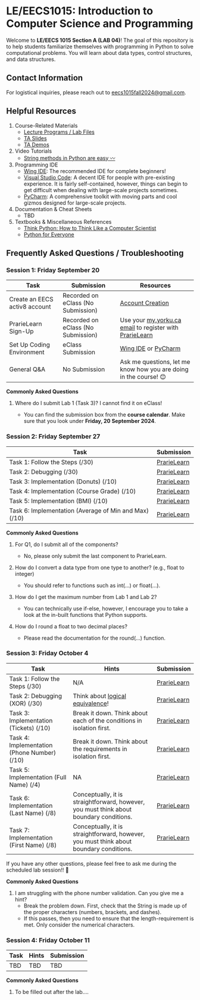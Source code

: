 # LE/EECS1015: Introduction to Computer Science and Programming

Welcome to **LE/EECS 1015 Section A (LAB 04)**! The goal of this repository is to help students familiarize themselves with programming in Python to solve computational problems. You will learn about data types, control structures, and data structures. 

## Contact Information
For logistical inquiries, please reach out to [eecs1015fall2024@gmail.com](mailto:eecs1015fall2024@gmail.com).

## Helpful Resources
1. Course-Related Materials
   - [Lecture Programs / Lab Files](https://eclass.yorku.ca)
   - [TA Slides](https://github.com/Shogz-Labs/EECS1015_F24_Assets/tree/main/TA%20Slides)
   - [TA Demos](https://github.com/Shogz-Labs/EECS1015_F24_Assets/tree/main/TA%20Demos)
2. Video Tutorials
   - [String methods in Python are easy 〰️](https://www.youtube.com/watch?v=tb6EYiHtcXU)
3. Programming IDE 
   - [Wing IDE](https://wingware.com/downloads): The recommended IDE for complete beginners!
   - [Visual Studio Code](https://code.visualstudio.com/): A decent IDE for people with pre-existing experience. It is fairly self-contained, however, things can begin to get difficult when dealing with large-scale projects sometimes. 
   - [PyCharm](https://www.jetbrains.com/pycharm/): A comprehensive toolkit with moving parts and cool gizmos designed for large-scale projects. 
4. Documentation & Cheat Sheets
   - TBD
5. Textbooks & Miscellaneous References
   - [Think Python: How to Think Like a Computer Scientist](https://www.amazon.ca/Think-Python-Like-Computer-Scientist/dp/1491939362)
   - [Python for Everyone](https://www.py4e.com/)

## Frequently Asked Questions / Troubleshooting



### Session 1: Friday September 20 

| Task | Submission | Resources | 
| ----- | ----- | ----- |
| Create an EECS activ8 account | Recorded on eClass (No Submission) | [Account Creation](https://webapp.eecs.yorku.ca/activ8/) |
| PrarieLearn Sign-Up | Recorded on eClass (No Submission) | Use your [my.yorku.ca email](https://google.info.yorku.ca/) to register with [PrarieLearn](https://ca.prairielearn.com/pl/login) | 
| Set Up Coding Environment | eClass Submission | [Wing IDE](https://wingware.com/downloads) or [PyCharm](https://www.jetbrains.com/pycharm/)|
| General Q&A | No Submission | Ask me questions, let me know how you are doing in the course! 😊|

**__Commonly Asked Questions__**

1. Where do I submit Lab 1 (Task 3)? I cannot find it on eClass!

   - You can find the submission box from the **course calendar**. Make sure that you look under **Friday, 20 September 2024**.  

### Session 2: Friday September 27

| Task | Submission |
| ----- | ----- |
| Task 1: Follow the Steps (/30) | [PrarieLearn](https://ca.prairielearn.com/pl/login)| 
| Task 2: Debugging (/30) | [PrarieLearn](https://ca.prairielearn.com/pl/login) | 
| Task 3: Implementation (Donuts) (/10) | [PrarieLearn](https://ca.prairielearn.com/pl/login)| 
| Task 4: Implementation (Course Grade) (/10) | [PrarieLearn](https://ca.prairielearn.com/pl/login)| 
| Task 5: Implementation (BMI) (/10) | [PrarieLearn](https://ca.prairielearn.com/pl/login)| 
| Task 6: Implementation (Average of Min and Max) (/10) | [PrarieLearn](https://ca.prairielearn.com/pl/login)| 


**Commonly Asked Questions**

1. For Q1, do I submit all of the components?
   - No, please only submit the last component to PrarieLearn.

2. How do I convert a data type from one type to another? (e.g., float to integer)
   - You should refer to functions such as int(...) or float(...). 

3. How do I get the maximum number from Lab 1 and Lab 2? 
   - You can technically use if-else, however, I encourage you to take a look at the in-built functions that Python supports. 

4. How do I round a float to two decimal places?
   - Please read the documentation for the round(...) function. 

### Session 3: Friday October 4

| Task | Hints | Submission |
| ----- | ----- | ----- |
| Task 1: Follow the Steps (/30) | N/A | [PrarieLearn](https://ca.prairielearn.com/pl/login)| 
| Task 2: Debugging (XOR) (/30) | Think about [logical equivalence](https://www.math.wichita.edu/discrete-book/section-logic-equivalences.html)! | [PrarieLearn](https://ca.prairielearn.com/pl/login) | 
| Task 3: Implementation (Tickets) (/10) | Break it down. Think about each of the conditions in isolation first. | [PrarieLearn](https://ca.prairielearn.com/pl/login)| 
| Task 4: Implementation (Phone Number) (/10)  | Break it down. Think about the requirements in isolation first. | [PrarieLearn](https://ca.prairielearn.com/pl/login)| 
| Task 5: Implementation (Full Name) (/4) | NA | [PrarieLearn](https://ca.prairielearn.com/pl/login)| 
| Task 6: Implementation (Last Name) (/8) | Conceptually, it is straightforward, however, you must think about boundary conditions. | [PrarieLearn](https://ca.prairielearn.com/pl/login)| 
| Task 7: Implementation (First Name) (/8) | Conceptually, it is straightforward, however, you must think about boundary conditions. | [PrarieLearn](https://ca.prairielearn.com/pl/login)| 

If you have any other questions, please feel free to ask me during the scheduled lab session!! 🙌

**Commonly Asked Questions**

1. I am struggling with the phone number validation. Can you give me a hint?
   - Break the problem down. First, check that the String is made up of the proper characters (numbers, brackets, and dashes). 
   - If this passes, then you need to ensure that the length-requirement is met. Only consider the numerical characters.

### Session 4: Friday October 11
| Task | Hints | Submission | 
| ----- | ----- | ----- |
| TBD | TBD | TBD |

**Commonly Asked Questions**

1. To be filled out after the lab....